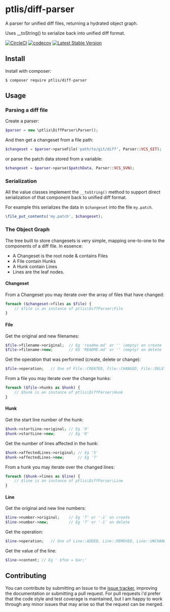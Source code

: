 # ptlis/diff-parser

A parser for unified diff files, returning a hydrated object graph.

Uses __toString() to serialize back into unified diff format.

[![CircleCI](https://dl.circleci.com/status-badge/img/gh/ptlis/diff-parser/tree/main.svg?style=svg)](https://dl.circleci.com/status-badge/redirect/gh/ptlis/diff-parser/tree/main) [![codecov](https://codecov.io/gh/ptlis/diff-parser/branch/master/graph/badge.svg?token=r8NgjZyVVL)](https://codecov.io/gh/ptlis/diff-parser) [![Latest Stable Version](https://poser.pugx.org/ptlis/diff-parser/v/stable.png)](https://packagist.org/packages/ptlis/diff-parser)


## Install

Install with composer:

```shell
$ composer require ptlis/diff-parser
```


## Usage


### Parsing a diff file

Create a parser:

```php
$parser = new \ptlis\DiffParser\Parser();
```

And then get a changeset from a file path:

```php
$changeset = $parser->parseFile('path/to/git/diff', Parser::VCS_GIT);
```

or parse the patch data stored from a variable:

```php
$changeset = $parser->parse($patchData, Parser::VCS_SVN);
```


### Serialization

All the value classes implement the ```__toString()``` method to support direct serialization of that component back to unified diff format.

For example this serializes the data in `$changeset` into the file `my.patch`.

```php
\file_put_contents('my.patch', $changeset);
```


### The Object Graph

The tree built to store changesets is very simple, mapping one-to-one to the components of a diff file. In essence:

* A Changeset is the root node & contains Files
* A File contain Hunks
* A Hunk contain Lines
* Lines are the leaf nodes.

#### Changeset

From a Changeset you may iterate over the array of files that have changed:

```php
foreach ($changeset->files as $file) {
    // $file is an instance of ptlis\DiffParser\File
}
```

#### File

Get the original and new filenames:

```php    
$file->filename->original;  // Eg 'readme.md' or '' (empty) on create
$file->filename->new;       // EG 'README.md' or '' (empty) on delete
```

Get the operation that was performed (create, delete or change):

```php
$file->operation;   // One of File::CREATED, File::CHANGED, File::DELETED  
```

From a file you may iterate over the change hunks:

```php
foreach ($file->hunks as $hunk) {
    // $hunk is an instance of ptlis\DiffParser\Hunk
}  
```

#### Hunk

Get the start line number of the hunk:

```php
$hunk->startLine->original; // Eg '0'
$hunk->startLine->new;      // Eg '0'
```

Get the number of lines affected in the hunk:

```php
$hunk->affectedLines->original; // Eg '5'
$hunk->affectedLines->new;      // Eg '7'
```

From a hunk you may iterate over the changed lines:

```php
foreach ($hunk->lines as $line) {
    // $line is an instance of ptlis\DiffParser\Line
}
```


#### Line

Get the original and new line numbers:

```php
$line->number->original;    // Eg '7' or '-1' on create
$line->number->new;         // Eg '7' or '-1' on delete
```

Get the operation:

```php
$line->operation;   // One of Line::ADDED, Line::REMOVED, Line::UNCHANGED
```

Get the value of the line:

```php
$line->content; // Eg ' $foo = bar;'
```


## Contributing

You can contribute by submitting an Issue to the [issue tracker](https://github.com/ptlis/vcs/issues), improving the documentation or submitting a pull request. For pull requests i'd prefer that the code style and test coverage is maintained, but I am happy to work through any minor issues that may arise so that the request can be merged.
